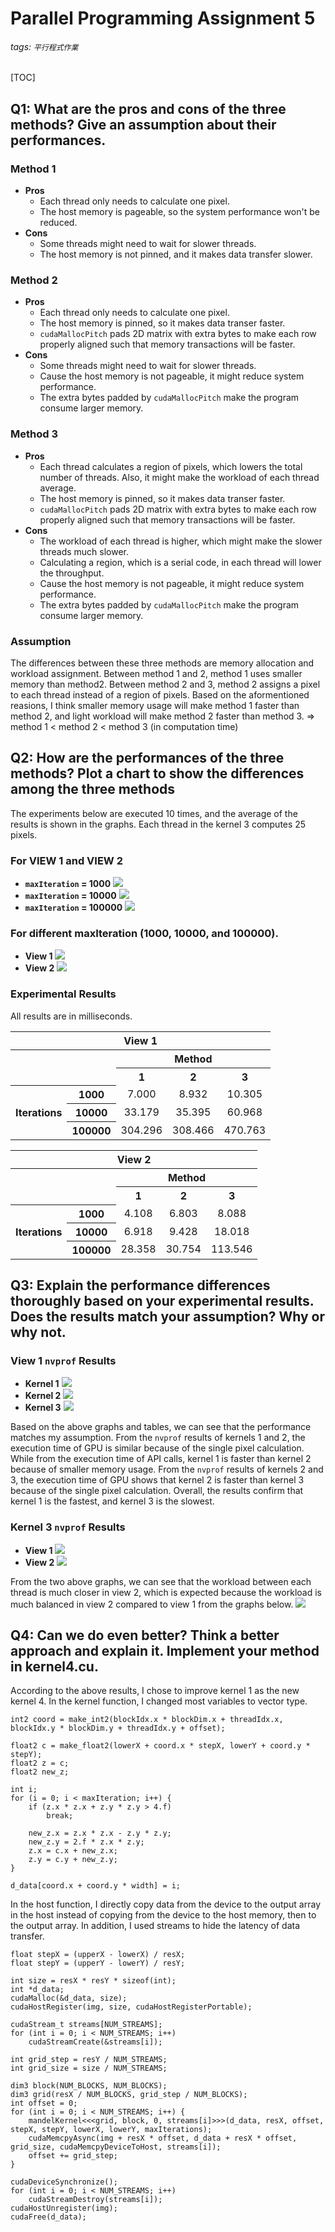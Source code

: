 # Parallel Programming Assignment 5



###### tags: `平行程式作業`
[TOC]



## Q1: What are the pros and cons of the three methods? Give an assumption about their performances.
### Method 1
- **Pros**
   - Each thread only needs to calculate one pixel.
   - The host memory is pageable, so the system performance won't be reduced.
- **Cons**
   - Some threads might need to wait for slower threads.
   - The host memory is not pinned, and it makes data transfer slower.
### Method 2
- **Pros**
   - Each thread only needs to calculate one pixel.
   - The host memory is pinned, so it makes data transer faster.
   - `cudaMallocPitch` pads 2D matrix with extra bytes to make each row properly aligned such that memory transactions will be faster.
- **Cons**
   - Some threads might need to wait for slower threads.
   - Cause the host memory is not pageable, it might reduce system performance.
   - The extra bytes padded by `cudaMallocPitch` make the program consume larger memory.
### Method 3
- **Pros**
   - Each thread calculates a region of pixels, which lowers the total number of threads. Also, it might make the workload of each thread average.
   - The host memory is pinned, so it makes data transer faster.
   - `cudaMallocPitch` pads 2D matrix with extra bytes to make each row properly aligned such that memory transactions will be faster.
- **Cons**
   - The workload of each thread is higher, which might make the slower threads much slower.
   - Calculating a region, which is a serial code, in each thread will lower the throughput.
   - Cause the host memory is not pageable, it might reduce system performance.
   - The extra bytes padded by `cudaMallocPitch` make the program consume larger memory.
### Assumption
The differences between these three methods are memory allocation and workload assignment. Between method 1 and 2, method 1 uses smaller memory than method2. Between method 2 and 3, method 2 assigns a pixel to each thread instead of a region of pixels. Based on the aformentioned reasions, I think smaller memory usage will make method 1 faster than method 2, and light workload will make method 2 faster than method 3.
$\Rightarrow$ method 1 < method 2 < method 3 (in computation time)



## Q2: How are the performances of the three methods? Plot a chart to show the differences among the three methods
The experiments below are executed 10 times, and the average of the results is shown in the graphs. Each thread in the kernel 3 computes 25 pixels.
### For VIEW 1 and VIEW 2
- **`maxIteration` = 1000**
  ![](https://i.imgur.com/JZYavda.png)
- **`maxIteration` = 10000**
  ![](https://i.imgur.com/ck8uTXB.png)
- **`maxIteration` = 100000**
  ![](https://i.imgur.com/dR36DcI.png)

### For different maxIteration (1000, 10000, and 100000).
- **View 1**
  ![](https://i.imgur.com/jYx3G4B.png)
- **View 2**
  ![](https://i.imgur.com/QO63C6x.png)

### Experimental Results
All results are in milliseconds.
<style>
    td, th {
        text-align: center;
    }
</style>
<table style="width:100%;">
    <thead>
        <th colspan="5">View 1</th>
    </thead>
    <tr>
        <td colspan="2" rowspan="2"></td>
        <th colspan="3">Method</th>
    </tr>
    <tr>
        <th>1</th>
        <th>2</th>
        <th>3</th>
    </tr>
    <tr>
        <th rowspan="3">Iterations</th>
        <th>1000</th>
        <td>7.000</td>
        <td>8.932</td>
        <td>10.305</td>
    </tr>
    <tr>
        <th>10000</th>
        <td>33.179</td>
        <td>35.395</td>
        <td>60.968</td>
    </tr>
    <tr>
        <th>100000</th>
        <td>304.296</td>
        <td>308.466</td>
        <td>470.763</td>
    </tr>
</table>
<table>
    <thead>
        <th colspan="5">View 2</th>
    </thead>
    <tr>
        <td colspan="2" rowspan="2"></td>
        <th colspan="3">Method</th>
    </tr>
    <tr>
        <th>1</th>
        <th>2</th>
        <th>3</th>
    </tr>
    <tr>
        <th rowspan="3">Iterations</th>
        <th>1000</th>
        <td>4.108</td>
        <td>6.803</td>
        <td>8.088</td>
    </tr>
    <tr>
        <th>10000</th>
        <td>6.918</td>
        <td>9.428</td>
        <td>18.018</td>
    </tr>
    <tr>
        <th>100000</th>
        <td>28.358</td>
        <td>30.754</td>
        <td>113.546</td>
    </tr>
</table>



## Q3: Explain the performance differences thoroughly based on your experimental results. Does the results match your assumption? Why or why not.
### View 1 `nvprof` Results
- **Kernel 1**
  ![](https://i.imgur.com/UE36saX.png)
- **Kernel 2**
  ![](https://i.imgur.com/JGn0JFt.png)
- **Kernel 3**
  ![](https://i.imgur.com/k4Tpcwt.png)

Based on the above graphs and tables, we can see that the performance matches my assumption. From the `nvprof` results of kernels 1 and 2, the execution time of GPU is similar because of the single pixel calculation. While from the execution time of API calls, kernel 1 is faster than kernel 2 because of smaller memory usage. From the `nvprof` results of kernels 2 and 3, the execution time of GPU shows that kernel 2 is faster than kernel 3 because of the single pixel calculation. Overall, the results confirm that kernel 1 is the fastest, and kernel 3 is the slowest.

### Kernel 3 `nvprof` Results
- **View 1**
  ![](https://i.imgur.com/k4Tpcwt.png)
- **View 2**
  ![](https://i.imgur.com/f4q14MW.png)

From the two above graphs, we can see that the workload between each thread is much closer in view 2, which is expected because the workload is much balanced in view 2 compared to view 1 from the graphs below.
![](https://i.imgur.com/wxrMgKX.png)



## Q4: Can we do even better? Think a better approach and explain it. Implement your method in kernel4.cu.
According to the above results, I chose to improve kernel 1 as the new kernel 4. In the kernel function, I changed most variables to vector type.
```cpp=
int2 coord = make_int2(blockIdx.x * blockDim.x + threadIdx.x, blockIdx.y * blockDim.y + threadIdx.y + offset);

float2 c = make_float2(lowerX + coord.x * stepX, lowerY + coord.y * stepY);
float2 z = c;
float2 new_z;

int i;
for (i = 0; i < maxIteration; i++) {
    if (z.x * z.x + z.y * z.y > 4.f)
        break;

    new_z.x = z.x * z.x - z.y * z.y;
    new_z.y = 2.f * z.x * z.y;
    z.x = c.x + new_z.x;
    z.y = c.y + new_z.y;
}

d_data[coord.x + coord.y * width] = i;
```

In the host function, I directly copy data from the device to the output array in the host instead of copying from the device to the host memory, then to the output array. In addition, I used streams to hide the latency of data transfer.
```cpp=
float stepX = (upperX - lowerX) / resX;
float stepY = (upperY - lowerY) / resY;

int size = resX * resY * sizeof(int);
int *d_data;
cudaMalloc(&d_data, size);
cudaHostRegister(img, size, cudaHostRegisterPortable);

cudaStream_t streams[NUM_STREAMS];
for (int i = 0; i < NUM_STREAMS; i++)
    cudaStreamCreate(&streams[i]);

int grid_step = resY / NUM_STREAMS;
int grid_size = size / NUM_STREAMS;

dim3 block(NUM_BLOCKS, NUM_BLOCKS);
dim3 grid(resX / NUM_BLOCKS, grid_step / NUM_BLOCKS);
int offset = 0;
for (int i = 0; i < NUM_STREAMS; i++) {
    mandelKernel<<<grid, block, 0, streams[i]>>>(d_data, resX, offset, stepX, stepY, lowerX, lowerY, maxIterations);
    cudaMemcpyAsync(img + resX * offset, d_data + resX * offset, grid_size, cudaMemcpyDeviceToHost, streams[i]);
    offset += grid_step;
}

cudaDeviceSynchronize();
for (int i = 0; i < NUM_STREAMS; i++)
    cudaStreamDestroy(streams[i]);
cudaHostUnregister(img);
cudaFree(d_data);
```